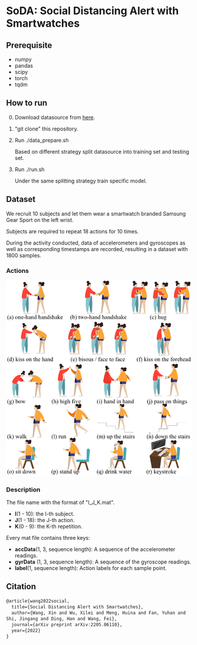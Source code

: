 # SoDA: Social Distancing Alert with Smartwatches

## Prerequisite

* numpy
* pandas
* scipy
* torch
* tqdm


## How to run

0. Download datasource from [here](XXX).

1. "git clone" this repository.  

2. Run ./data_prepare.sh

    Based on different strategy split datasource into training set and testing set.

3. Run ./run.sh

    Under the same splitting strategy train specific model.

## Dataset

We recruit 10 subjects and let them wear a smartwatch branded Samsung Gear Sport on the left wrist.

Subjects are required to repeat 18 actions for 10 times.

During the activity conducted, data of accelerometers and gyroscopes as well as corresponding timestamps are recorded, resulting in a dataset with 1800 samples.

### Actions

![18actions](figs/18actions.png)

### Description

The file name with the format of  "I_J_K.mat".

- **I**(1 - 10): the I-th subject.
- **J**(1 - 18): the J-th action.
- **K**(0 - 9): the K-th repetition.

Every mat file contains three keys:
- **accData**(1, 3, sequence length): A sequence of the accelerometer readings.
- **gyrData** (1, 3, sequence length): A sequence of the gyroscope readings.
- **label**(1, sequence length): Action labels for each sample point.

## Citation
```
@article{wang2022social,
  title={Social Distancing Alert with Smartwatches},
  author={Wang, Xin and Wu, Xilei and Meng, Huina and Fan, Yuhan and Shi, Jingang and Ding, Han and Wang, Fei},
  journal={arXiv preprint arXiv:2205.06110},
  year={2022}
}
```